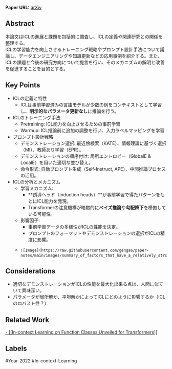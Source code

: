 **Paper URL:** [arXiv](https://arxiv.org/abs/2301.00234)


## Abstract
本論文はICLの進展と課題を包括的に調査し、ICLの定義や関連研究との関係を整理する。  
ICLの学習能力を向上させるトレーニング戦略やプロンプト設計手法について議論し、データエンジニアリングや知識更新などの応用事例を紹介する。また、ICLの課題と今後の研究方向について提言を行い、そのメカニズムの解明と改善を促進することを目的とする。


## Key Points
- ICLの定義と特性
    - ICLは事前学習済みの言語モデルが少数の例をコンテキストとして学習し、**明示的なパラメータ更新なし**に推論を行う。
- ICLのトレーニング手法
    - Pretraining: ICL能力を向上させるための事前学習
    - Warmup: ICL推論前に追加の調整を行い、入力ラベルマッピングを学習
- プロンプト設計戦略
    - デモンストレーション選択: 最近傍検索（KATE）、情報理論に基づく選択（MI）、教師あり学習（EPR）。
    - デモンストレーションの順序付け: 局所エントロピー（GlobalE & LocalE）を用いた適切な並び替え。
    - 命令形式: 自動プロンプト生成（Self-Instruct, APE）、中間推論プロセスの活用。
- ICLの分析とメカニズム
    - 学習メカニズム:
        - **誘導ヘッド（induction heads）**が事前学習で得たパターンをもとにICL能力を発現。
        - Transformerの注意機構が暗黙的に**ベイズ推論**や**勾配降下**を模倣している可能性。
    - 影響因子:
        - 事前学習データの多様性がICLの性能を決定。
        - プロンプトのフォーマットやデモンストレーションの選択がICLの精度に影響。
    -     ![Image](https://raw.githubusercontent.com/genga6/paper-notes/main/images/summary_of_factors_that_have_a_relatively_strong_correlation_to_icl.png)

## Considerations
- 適切なデモンストレーションがICLの性能を最大化出来る点は、人間に似ていて興味深い。
- パラメータが局所解か、平坦解かによってICLにどのように影響するか（ICLのロバスト性？）


## Related Work 
[- [[In-context Learning on Function Classes Unveiled for Transformers]]](https://openreview.net/forum?id=rJkGOARXns&referrer=%5Bthe%20profile%20of%20Bo%20Jiang%5D(%2Fprofile%3Fid%3D~Bo_Jiang2))


## Labels
#Year-2022  #In-context-Learning 
